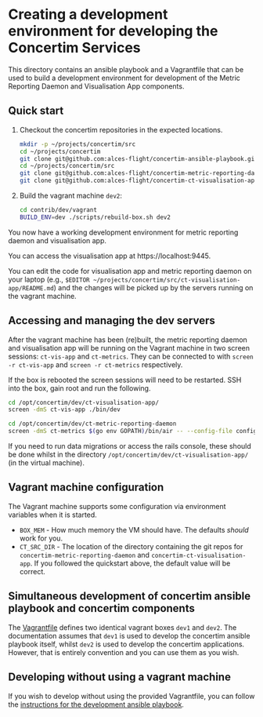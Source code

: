 # Creating a development environment for developing the Concertim Services

This directory contains an ansible playbook and a Vagrantfile that can be used
to build a development environment for development of the Metric Reporting Daemon
and Visualisation App components.

## Quick start

1. Checkout the concertim repositories in the expected locations.
   ```sh
   mkdir -p ~/projects/concertim/src
   cd ~/projects/concertim
   git clone git@github.com:alces-flight/concertim-ansible-playbook.git
   cd ~/projects/concertim/src
   git clone git@github.com:alces-flight/concertim-metric-reporting-daemon.git ct-metric-reporting-daemon
   git clone git@github.com:alces-flight/concertim-ct-visualisation-app.git ct-visualisation-app
   ```

2. Build the vagrant machine `dev2`:
   ```sh
   cd contrib/dev/vagrant
   BUILD_ENV=dev ./scripts/rebuild-box.sh dev2
   ```

You now have a working development environment for metric reporting daemon and
visualisation app.

You can access the visualisation app at https://localhost:9445.

You can edit the code for visualisation app and metric reporting daemon on your
laptop (e.g., `$EDITOR ~/projects/concertim/src/ct-visualisation-app/README.md`)
and the changes will be picked up by the servers running on the vagrant
machine.

## Accessing and managing the dev servers

After the vagrant machine has been (re)built, the metric reporting daemon and
visualisation app will be running on the Vagrant machine in two screen
sessions: `ct-vis-app` and `ct-metrics`.  They can be connected to with `screen
-r ct-vis-app` and `screen -r ct-metrics` respectively.

If the box is rebooted the screen sessions will need to be restarted.  SSH into
the box, gain root and run the following.

```sh
cd /opt/concertim/dev/ct-visualisation-app/
screen -dmS ct-vis-app ./bin/dev

cd /opt/concertim/dev/ct-metric-reporting-daemon
screen -dmS ct-metrics $(go env GOPATH)/bin/air -- --config-file config/config.dev.yml
```

If you need to run data migrations or access the rails console, these should be
done whilst in the directory `/opt/concertim/dev/ct-visualisation-app/` (in the
virtual machine).

## Vagrant machine configuration

The Vagrant machine supports some configuration via environment variables when it is started.

* `BOX_MEM` - How much memory the VM should have.  The defaults *should* work for you.
* `CT_SRC_DIR` - The location of the directory containing the git repos for
  `concertim-metric-reporting-daemon` and `concertim-ct-visualisation-app`.  If
  you followed the quickstart above, the default value will be correct.

## Simultaneous development of concertim ansible playbook and concertim components

The [Vagrantfile](vagrant/Vagrantfile) defines two identical vagrant boxes
`dev1` and `dev2`.  The documentation assumes that `dev1` is used to develop
the concertim ansible playbook itself, whilst `dev2` is used to develop the
concertim applications.  However, that is entirely convention and you can use
them as you wish.

## Developing without using a vagrant machine

If you wish to develop without using the provided Vagrantfile, you can follow
the [instructions for the development ansible playbook](ansible/README.md).
